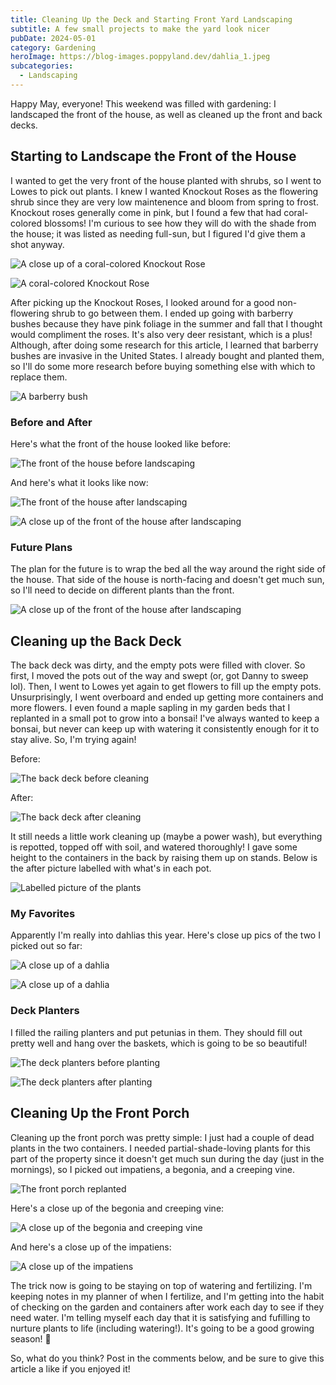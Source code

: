 ```yaml
---
title: Cleaning Up the Deck and Starting Front Yard Landscaping
subtitle: A few small projects to make the yard look nicer
pubDate: 2024-05-01
category: Gardening
heroImage: https://blog-images.poppyland.dev/dahlia_1.jpeg
subcategories:
  - Landscaping
---
```

Happy May, everyone! This weekend was filled with gardening: I landscaped the front of the house, as well as cleaned up the front and back decks.

## Starting to Landscape the Front of the House

I wanted to get the very front of the house planted with shrubs, so I went to Lowes to pick out plants. I knew I wanted Knockout Roses as the flowering shrub since they are very low maintenence and bloom from spring to frost. Knockout roses generally come in pink, but I found a few that had coral-colored blossoms! I'm curious to see how they will do with the shade from the house; it was listed as needing full-sun, but I figured I'd give them a shot anyway.

![A close up of a coral-colored Knockout Rose](https://blog-images.poppyland.dev/coral_knockout_rose.jpeg)

![A coral-colored Knockout Rose](https://blog-images.poppyland.dev/young_knockout_rose_bush.jpeg)

After picking up the Knockout Roses, I looked around for a good non-flowering shrub to go between them. I ended up going with barberry bushes because they have pink foliage in the summer and fall that I thought would compliment the roses. It's also very deer resistant, which is a plus! Although, after doing some research for this article, I learned that barberry bushes are invasive in the United States. I already bought and planted them, so I'll do some more research before buying something else with which to replace them.

![A barberry bush](https://blog-images.poppyland.dev/young_bradberry_bush.jpeg)

### Before and After

Here's what the front of the house looked like before:

![The front of the house before landscaping](https://blog-images.poppyland.dev/front_of_house_2024.jpeg)

And here's what it looks like now:

![The front of the house after landscaping](https://blog-images.poppyland.dev/front-garden-bed-1.jpeg)

![A close up of the front of the house after landscaping](https://blog-images.poppyland.dev/front-garden-bed-3.jpeg)

### Future Plans

The plan for the future is to wrap the bed all the way around the right side of the house. That side of the house is north-facing and doesn't get much sun, so I'll need to decide on different plants than the front.

![A close up of the front of the house after landscaping](https://blog-images.poppyland.dev/front-garden-bed-2.jpeg)

## Cleaning up the Back Deck

The back deck was dirty, and the empty pots were filled with clover. So first, I moved the pots out of the way and swept (or, got Danny to sweep lol). Then, I went to Lowes yet again to get flowers to fill up the empty pots. Unsurprisingly, I went overboard and ended up getting more containers and more flowers. I even found a maple sapling in my garden beds that I replanted in a small pot to grow into a bonsai! I've always wanted to keep a bonsai, but never can keep up with watering it consistently enough for it to stay alive. So, I'm trying again!

Before:

![The back deck before cleaning](https://blog-images.poppyland.dev/back-deck-5.jpeg)

After:

![The back deck after cleaning](https://blog-images.poppyland.dev/back-deck-2.jpeg)

It still needs a little work cleaning up (maybe a power wash), but everything is repotted, topped off with soil, and watered thoroughly! I gave some height to the containers in the back by raising them up on stands. Below is the after picture labelled with what's in each pot.

![Labelled picture of the plants](https://blog-images.poppyland.dev/back-deck-2-labelled.jpeg)

### My Favorites

Apparently I'm really into dahlias this year. Here's close up pics of the two I picked out so far:

![A close up of a dahlia](https://blog-images.poppyland.dev/dahlia_1.jpeg)

![A close up of a dahlia](https://blog-images.poppyland.dev/dahlia_2.jpeg)

### Deck Planters

I filled the railing planters and put petunias in them. They should fill out pretty well and hang over the baskets, which is going to be so beautiful!

![The deck planters before planting](https://blog-images.poppyland.dev/back-deck-4.jpeg)

![The deck planters after planting](https://blog-images.poppyland.dev/back-deck-3.jpeg)

## Cleaning Up the Front Porch

Cleaning up the front porch was pretty simple: I just had a couple of dead plants in the two containers. I needed partial-shade-loving plants for this part of the property since it doesn't get much sun during the day (just in the mornings), so I picked out impatiens, a begonia, and a creeping vine.

![The front porch replanted](https://blog-images.poppyland.dev/front-porch.jpeg)

Here's a close up of the begonia and creeping vine:

![A close up of the begonia and creeping vine](https://blog-images.poppyland.dev/begonia.jpeg)

And here's a close up of the impatiens:

![A close up of the impatiens](https://blog-images.poppyland.dev/impatiens.jpeg)

The trick now is going to be staying on top of watering and fertilizing. I'm keeping notes in my planner of when I fertilize, and I'm getting into the habit of checking on the garden and containers after work each day to see if they need water. I'm telling myself each day that it is satisfying and fufilling to nurture plants to life (including watering!). It's going to be a good growing season! 🌸

So, what do you think? Post in the comments below, and be sure to give this article a like if you enjoyed it!